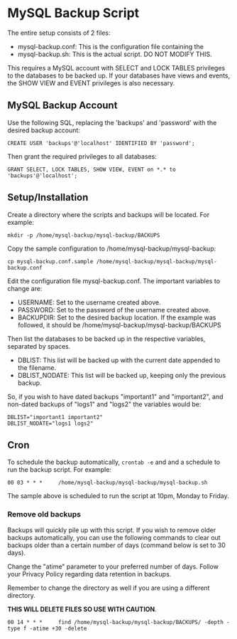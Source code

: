 # MySQL Backup Script #

The entire setup consists of 2 files:

- mysql-backup.conf: This is the configuration file containing the 
- mysql-backup.sh: This is the actual script. DO NOT MODIFY THIS.

This requires a MySQL account with SELECT and LOCK TABLES privileges to the
databases to be backed up. If your databases have views and events, the
SHOW VIEW and EVENT privileges is also necessary.

## MySQL Backup Account ##

Use the following SQL, replacing the 'backups' and 'password' with the desired
backup account:

	CREATE USER 'backups'@'localhost' IDENTIFIED BY 'password';

Then grant the required privileges to all databases:

	GRANT SELECT, LOCK TABLES, SHOW VIEW, EVENT on *.* to 'backups'@'localhost';

## Setup/Installation ##

Create a directory where the scripts and backups will be located. For example:

	mkdir -p /home/mysql-backup/mysql-backup/BACKUPS

Copy the sample configuration to /home/mysql-backup/mysql-backup:

	cp mysql-backup.conf.sample /home/mysql-backup/mysql-backup/mysql-backup.conf

Edit the configuration file mysql-backup.conf. The important variables to change
are:

- USERNAME: Set to the username created above.
- PASSWORD: Set to the password of the username created above.
- BACKUPDIR: Set to the desired backup location. If the example was followed, it
  should be /home/mysql-backup/mysql-backup/BACKUPS

Then list the databases to be backed up in the respective variables, separated
by spaces.

- DBLIST: This list will be backed up with the current date appended to the
  filename.
- DBLIST_NODATE: This list will be backed up, keeping only the previous backup.

So, if you wish to have dated backups "important1" and "important2", and
non-dated backups of "logs1" and "logs2" the variables would be:

	DBLIST="important1 important2"
	DBLIST_NODATE="logs1 logs2"

## Cron ##

To schedule the backup automatically, `crontab -e` and and a schedule to run the
backup script. For example:

	00 03 * * *	    /home/mysql-backup/mysql-backup/mysql-backup.sh

The sample above is scheduled to run the script at 10pm, Monday to Friday.

### Remove old backups ###

Backups will quickly pile up with this script. If you wish to remove older
backups automatically, you can use the following commands to clear out backups
older than a certain number of days (command below is set to 30 days).

Change the "atime" parameter to your preferred number of days. Follow your
Privacy Policy regarding data retention in backups.

Remember to change the directory as well if you are using a different directory.

**THIS WILL DELETE FILES SO USE WITH CAUTION**.

	00 14 * * *	    find /home/mysql-backup/mysql-backup/BACKUPS/ -depth -type f -atime +30 -delete
